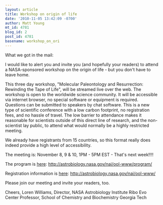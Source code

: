 ```yaml
---
layout: article
title: Workshop on origin of life
date: '2010-11-05 13:42:09 -0700'
author: Matt Young
mt_id: 4781
blog_id: 2
post_id: 4781
basename: workshop_on_ori
---
```

What we got in the mail:

I would like to alert you and invite you (and hopefully your readers) to attend a NASA-sponsored workshop on the origin of life - but you don't have to leave home.

This three day workshop, "Molecular Paleontology and Resurrection: Rewinding the Tape of Life", will be streamed live over the web. The workshop is open to the worldwide science community. It will be accessible via internet browser, no special software or equipment is required. Questions can be submitted to speakers by chat software. This is a new type of scientific conference with a low carbon footprint, no registration fees, and no hassle of travel. The low barrier to attendance makes it reasonable for scientists outside of this direct line of research, and the non-scientist lay public, to attend what would normally be a highly restricted meeting.

We already have registrants from 15 countries, so this format really does indeed provide a high level of accessibility.

The meeting is:
November 8, 9 & 10, 1PM - 5PM EST - That's next week!!!!

The program is [here](http://astrobiology.nasa.gov/nai/ool-www/program/):
http://astrobiology.nasa.gov/nai/ool-www/program/

Registration information is [here](http://astrobiology.nasa.gov/nai/ool-www/):
http://astrobiology.nasa.gov/nai/ool-www/

Please join our meeting and invite your readers, too.

Cheers,
Loren Williams,
Director, NASA Astrobiology Institute Ribo Evo Center
Professor, School of Chemistry and Biochemistry
Georgia Tech
